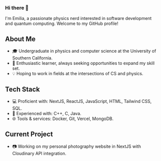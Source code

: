 ### Hi there 👋

<!--
**edoda/edoda** is a ✨ _special_ ✨ repository because its `README.md` (this file) appears on your GitHub profile.

-->
I'm Emilia, a passionate physics nerd interested in software development and quantum computing. Welcome to my GitHub profile!

## About Me

- 🎓 Undergraduate in physics and computer science at the University of Southern California.
- 🌱 Enthusiastic learner, always seeking opportunities to expand my skill set.
- 💡 Hoping to work in fields at the intersections of CS and physics.

## Tech Stack

- 💻 Proficient with: NextJS, ReactJS, JavaScript, HTML, Tailwind CSS, SQL.
- 🔧 Experienced with: C++, C, Java.
- 🌐 Tools & services: Docker, Git, Vercel, MongoDB.

## Current Project
- 📷 Working on my personal photography website in NextJS with Cloudinary API integration.
